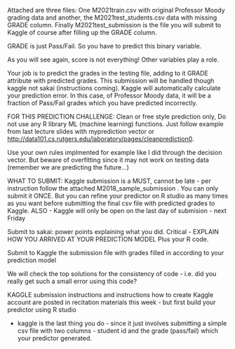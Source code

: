 Attached  are three files: One M2021train.csv with  original Professor Moody grading data and another, the M2021test_students.csv  data with missing GRADE column.  Finally M2021test_submission is the file you will submit to Kaggle of course after filling up the GRADE column.  

GRADE is just Pass/Fail. So you have to predict this binary variable. 

As you will see  again, score is not everything! Other variables play a role.


 Your job is to predict the grades in the testing file, adding to it GRADE attribute  with predicted grades.  This submission will be handled though kaggle not sakai (instructions coming). Kaggle will automatically calculate your prediction error.  In this case, of Professor Moody data, it will be a fraction of  Pass/Fail grades which you have predicted incorrectly. 

FOR THIS PREDICTION CHALLENGE:  Clean or free style prediction only, Do not use any R library ML (machine learning)  functions.  Just follow example from  last lecture slides with  myprediction vector or http://data101.cs.rutgers.edu/laboratory/pages/cleanprediction0.  

Use your own rules implmented for example like I did through the decision vector. But beware of overfitting since it may not work on testing data (remember we are predicting the future...)

WHAT TO SUBMIT:  Kaggle submission is a MUST, cannot be late - per instruction follow the attached M2018_sample_submission . You can only submit it ONCE. But you can refine your predictor on R studio as many times as you want before submitting the final csv file with predicted grades to Kaggle. ALSO - Kaggle will only be open on the last day of submision - next Friday

Submit to sakai: power points explaining what you did.  Critical - EXPLAIN HOW YOU ARRIVED AT YOUR PREDICTION MODEL
Plus  your R code.  

Submit to Kaggle the submission file with grades filled in according to your prediction model

 We will check the top solutions  for the consistency of code - i.e. did you really get such a small error using this code?

KAGGLE submission instructions and instructions how to create Kaggle account  are posted in recitation materials this week - but first build your predictor using R studio

- kaggle is the last thing you do - since it just involves submitting a simple csv file with two columns - student id and  the grade (pass/fail) which your predictor generated.
